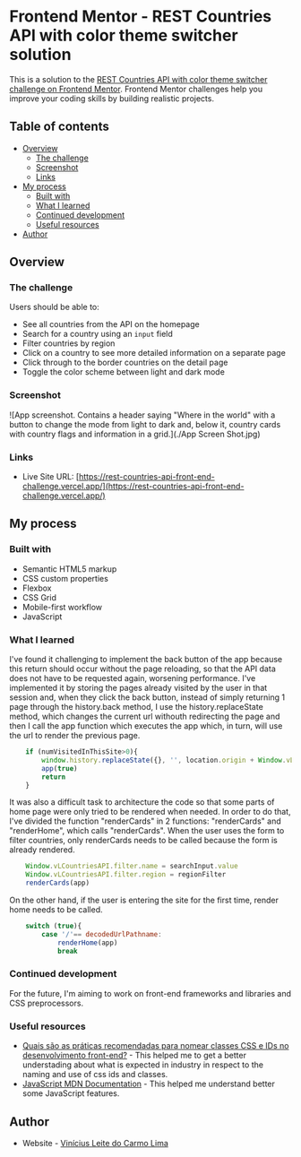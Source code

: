 # Frontend Mentor - REST Countries API with color theme switcher solution

This is a solution to the [REST Countries API with color theme switcher challenge on Frontend Mentor](https://www.frontendmentor.io/challenges/rest-countries-api-with-color-theme-switcher-5cacc469fec04111f7b848ca). Frontend Mentor challenges help you improve your coding skills by building realistic projects. 

## Table of contents

- [Overview](#overview)
  - [The challenge](#the-challenge)
  - [Screenshot](#screenshot)
  - [Links](#links)
- [My process](#my-process)
  - [Built with](#built-with)
  - [What I learned](#what-i-learned)
  - [Continued development](#continued-development)
  - [Useful resources](#useful-resources)
- [Author](#author)

## Overview

### The challenge

Users should be able to:

- See all countries from the API on the homepage
- Search for a country using an `input` field
- Filter countries by region
- Click on a country to see more detailed information on a separate page
- Click through to the border countries on the detail page
- Toggle the color scheme between light and dark mode

### Screenshot

![App screenshot. Contains a header saying "Where in the world" with a button to change the mode from light to dark and, below it, country cards with country flags and information in a grid.](./App Screen Shot.jpg)

### Links

<!-- - Solution URL: [Add solution URL here](https://your-solution-url.com) -->
- Live Site URL: [https://rest-countries-api-front-end-challenge.vercel.app/](https://rest-countries-api-front-end-challenge.vercel.app/)

## My process

### Built with

- Semantic HTML5 markup
- CSS custom properties
- Flexbox
- CSS Grid
- Mobile-first workflow
- JavaScript

### What I learned

I've found it challenging to implement the back button of the app because this return should occur without the page reloading, so that the API data does not have to be requested again, worsening performance.
I've implemented it by storing the pages already visited by the user in that session and, when they click the back button, instead of simply returning 1 page through the history.back method, I use the history.replaceState method, which changes the current url withouth redirecting the page and then I call the app function which executes the app which, in turn, will use the url to render the previous page.
```js
    if (numVisitedInThisSite>0){
        window.history.replaceState({}, '', location.origin + Window.vLCountriesAPI.lastVisitedPages.pop())
        app(true)
        return
    }
```

It was also a difficult task to architecture the code so that some parts of home page were only tried to be rendered when needed. In order to do that, I've divided the function "renderCards" in 2 functions: "renderCards" and "renderHome", which calls "renderCards". When the user uses the form to filter countries, only renderCards needs to be called because the form is already rendered.
```js
    Window.vLCountriesAPI.filter.name = searchInput.value
    Window.vLCountriesAPI.filter.region = regionFilter
    renderCards(app)
```  
  
On the other hand, if the user is entering the site for the first time, render home needs to be called.
```js
    switch (true){
        case '/'== decodedUrlPathname:
            renderHome(app)
            break
```

### Continued development

For the future, I'm aiming to work on front-end frameworks and libraries and CSS preprocessors.

### Useful resources

- [Quais são as práticas recomendadas para nomear classes CSS e IDs no desenvolvimento front-end?](https://www.linkedin.com/advice/0/what-best-practices-naming-css-classes-ids-front-end-ecv7e) - This helped me to get a better understading about what is expected in industry in respect to the naming and use of css ids and classes.
- [JavaScript MDN Documentation](https://developer.mozilla.org/en-US/docs/Web/JavaScript) - This helped me understand better some JavaScript features.

## Author

- Website - [Vinícius Leite do Carmo Lima](https://viniciuslclima.github.io/)
